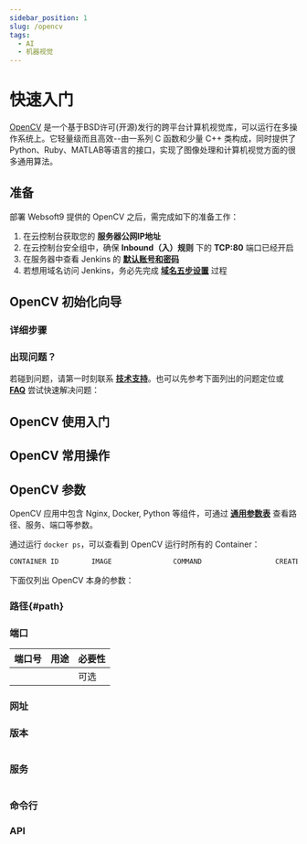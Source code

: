 ```yaml
---
sidebar_position: 1
slug: /opencv
tags:
  - AI
  - 机器视觉
---
```


# 快速入门

[OpenCV](https://opencv.org/) 是一个基于BSD许可(开源)发行的跨平台计算机视觉库，可以运行在多操作系统上。它轻量级而且高效--由一系列 C 函数和少量 C++ 类构成，同时提供了Python、Ruby、MATLAB等语言的接口，实现了图像处理和计算机视觉方面的很多通用算法。

## 准备

部署 Websoft9 提供的 OpenCV 之后，需完成如下的准备工作：

1. 在云控制台获取您的 **服务器公网IP地址** 
2. 在云控制台安全组中，确保 **Inbound（入）规则** 下的 **TCP:80** 端口已经开启
3. 在服务器中查看 Jenkins 的 **[默认账号和密码](./setup/credentials)**  
4. 若想用域名访问  Jenkins，务必先完成 **[域名五步设置](./dns#domain)** 过程


## OpenCV 初始化向导

### 详细步骤


### 出现问题？

若碰到问题，请第一时刻联系 **[技术支持](./helpdesk)**。也可以先参考下面列出的问题定位或  **[FAQ](./faq#setup)** 尝试快速解决问题：

## OpenCV 使用入门
## OpenCV 常用操作

## OpenCV 参数

OpenCV 应用中包含 Nginx, Docker, Python 等组件，可通过 **[通用参数表](./setup/parameter)** 查看路径、服务、端口等参数。

通过运行 `docker ps`，可以查看到 OpenCV 运行时所有的 Container：

```bash
CONTAINER ID        IMAGE               COMMAND                  CREATED             STATUS              PORTS                                NAMES
```


下面仅列出 OpenCV 本身的参数：

### 路径{#path}



### 端口

| 端口号 | 用途                                          | 必要性 |
| ------ | --------------------------------------------- | ------ |
|    |  | 可选   |


### 网址



### 版本

```shell

```

### 服务

```shell

```

### 命令行


### API


